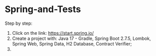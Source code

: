 # Spring-and-Tests

Step by step:
1. Click on the link: https://start.spring.io/
2. Create a project with: Java 17 - Gradle, Spring Boot 2.7.5, Lombok, Spring Web, Spring Data, H2 Database, Contract Verifier;
3.  